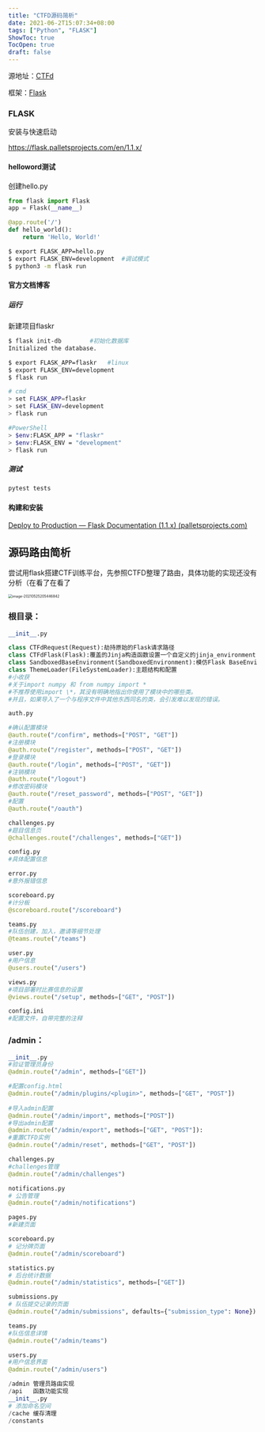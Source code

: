 ```yaml
---
title: "CTFD源码简析"
date: 2021-06-2T15:07:34+08:00
tags: ["Python", "FLASK"]
ShowToc: true
TocOpen: true
draft: false
---
```


源地址：[CTFd](https://github.com/CTFd/CTFd)

框架：[Flask](https://flask.palletsprojects.com/en/1.1.x/)

### FLASK

安装与快速启动

https://flask.palletsprojects.com/en/1.1.x/

#### helloword测试


创建hello.py

```python
from flask import Flask
app = Flask(__name__)

@app.route('/')
def hello_world():
    return 'Hello, World!'
```

```sh
$ export FLASK_APP=hello.py
$ export FLASK_ENV=development  #调试模式
$ python3 -m flask run 
```

#### 官方文档博客

##### 运行

新建项目flaskr

```sh
$ flask init-db        #初始化数据库
Initialized the database.
```


```sh
$ export FLASK_APP=flaskr   #linux
$ export FLASK_ENV=development
$ flask run
```

```sh
# cmd
> set FLASK_APP=flaskr
> set FLASK_ENV=development
> flask run

#PowerShell
> $env:FLASK_APP = "flaskr"
> $env:FLASK_ENV = "development"
> flask run
```

##### 测试

```sh
pytest tests
```

#### 构建和安装

[Deploy to Production — Flask Documentation (1.1.x) (palletsprojects.com)](https://flask.palletsprojects.com/en/1.1.x/tutorial/deploy/)

## 源码路由简析

尝试用flask搭建CTF训练平台，先参照CTFD整理了路由，具体功能的实现还没有分析（在看了在看了

<img src="https://www.kro1lsec.com:442/images/2021/05/25/20210525205629.png" alt="image-20210525205446842" style="zoom:50%;" />

### 根目录：

```python
__init__.py

class CTFdRequest(Request):劫持原始的Flask请求路径
class CTFdFlask(Flask):覆盖的Jinja构造函数设置一个自定义的jinja_environment
class SandboxedBaseEnvironment(SandboxedEnvironment):模仿Flask BaseEnvironment的SandboxEnvironment。
class ThemeLoader(FileSystemLoader):主题结构和配置   
#小收获
#关于import numpy 和 from numpy import *
#不推荐使用import \*，其没有明确地指出你使用了模块中的哪些类。
#并且，如果导入了一个与程序文件中其他东西同名的类，会引发难以发现的错误。
```

```python
auth.py

#确认配置模块
@auth.route("/confirm", methods=["POST", "GET"])
#注册模块
@auth.route("/register", methods=["POST", "GET"])
#登录模块
@auth.route("/login", methods=["POST", "GET"])
#注销模块
@auth.route("/logout")
#修改密码模块
@auth.route("/reset_password", methods=["POST", "GET"])
#配置
@auth.route("/oauth")

challenges.py
#题目信息页
@challenges.route("/challenges", methods=["GET"])

config.py
#具体配置信息

error.py
#意外报错信息

scoreboard.py
#计分板
@scoreboard.route("/scoreboard")

teams.py
#队伍创建，加入，邀请等细节处理
@teams.route("/teams")

user.py
#用户信息
@users.route("/users")

views.py
#项目部署时比赛信息的设置
@views.route("/setup", methods=["GET", "POST"])

config.ini
#配置文件，自带完整的注释
```


### /admin：

```python
__init__.py
#验证管理员身份
@admin.route("/admin", methods=["GET"])

#配置config.html
@admin.route("/admin/plugins/<plugin>", methods=["GET", "POST"])
    
#导入admin配置
@admin.route("/admin/import", methods=["POST"])
#导出admin配置
@admin.route("/admin/export", methods=["GET", "POST"]):
#重置CTFD实例
@admin.route("/admin/reset", methods=["GET", "POST"])

challenges.py
#challenges管理
@admin.route("/admin/challenges")

notifications.py
# 公告管理
@admin.route("/admin/notifications")

pages.py
#新建页面

scoreboard.py
# 记分牌页面
@admin.route("/admin/scoreboard")

statistics.py
# 后台统计数据
@admin.route("/admin/statistics", methods=["GET"])

submissions.py
# 队伍提交记录的页面
@admin.route("/admin/submissions", defaults={"submission_type": None})

teams.py
#队伍信息详情
@admin.route("/admin/teams")

users.py
#用户信息界面
@admin.route("/admin/users")
```

```python
/admin 管理员路由实现
/api   函数功能实现
__init__.py
# 添加命名空间
/cache 缓存清理
/constants
```